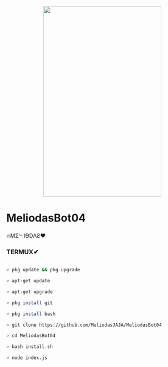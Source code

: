 <p align="center">
<img src="https://i.pinimg.com/originals/3e/ec/17/3eec17c93e06e9425cd4a1388168b805.gif" width="310" height="500"/>
</p>

# MeliodasBot04



🔥MΣᄂIӨDΛƧ❤

### TERMUX✔

```bash

> pkg update && pkg upgrade

> apt-get update

> apt-get upgrade

> pkg install git

> pkg install bash

> git clone https://github.com/MeliodasJAJA/MeliodasBot04

> cd MeliodasBot04

> bash install.sh

> node index.js
```
